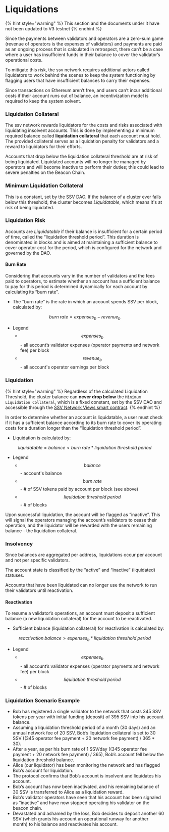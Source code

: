 # Liquidations

{% hint style="warning" %}
This section and the documents under it have not been updated to V3 testnet
{% endhint %}

Since the payments between validators and operators are a zero-sum game (revenue of operators is the expenses of validators) and payments are paid as an ongoing process that is calculated in retrospect, there can’t be a case where a user has insufficient funds in their balance to cover the validator’s operational costs.

To mitigate this risk, the ssv network requires additional actors called liquidators to work behind the scenes to keep the system functioning by flagging users that have insufficient balances to carry their expenses.

Since transactions on Ethereum aren’t free, and users can’t incur additional costs if their account runs out of balance, an incentivization model is required to keep the system solvent.

### Liquidation Collateral

The ssv network rewards liquidators for the costs and risks associated with liquidating insolvent accounts. This is done by implementing a minimum required balance called **liquidation collateral** that each account must hold. The provided collateral serves as a liquidation penalty for validators and a reward to liquidators for their efforts.

Accounts that drop below the liquidation collateral threshold are at risk of being liquidated. Liquidated accounts will no longer be managed by operators and will become inactive to perform their duties; this could lead to severe penalties on the Beacon Chain.

### Minimum Liquidation Collateral

This is a constant, set by the SSV DAO. If the balance of a cluster ever falls below this threshold, the cluster becomes _Liquidatable_, which means it's at risk of being liquidated.

### Liquidation Risk

Accounts are _Liquidatable_ if their balance is insufficient for a certain period of time, called the “liquidation threshold period”. This duration is denominated in blocks and is aimed at maintaining a sufficient balance to cover operator cost for the period, which is configured for the network and governed by the DAO.

#### Burn Rate

Considering that accounts vary in the number of validators and the fees paid to operators, to estimate whether an account has a sufficient balance to pay for this period is determined dynamically for each account by calculating its “burn rate”.

* The “burn rate” is the rate in which an account spends SSV per block, calculated by:

$$
burn\;rate = expenses_b - revenue_b
$$

* Legend
  * $$expenses_b$$ - all account’s validator expenses (operator payments and network fee) per block
  * $$revenue_b$$ - all account's operator earnings per block

### Liquidation

{% hint style="warning" %}
Regardless of the calculated Liquidation Threshold, the cluster balance can **never drop below** the `Minimum Liquidation Collateral`, which is a fixed constant, set by the SSV DAO and accessible through the [SSV Network Views smart contract](../../../developers/smart-contracts/ssvnetworkviews.md#getminimumliquidationcollateral).
{% endhint %}

In order to determine whether an account is liquidatable, a user must check if it has a sufficient balance according to its burn rate to cover its operating costs for a duration longer than the “liquidation threshold period”.

* Liquidation is calculated by:

$$
liquidatable = balance<burn\;rate * liquidation\;threshold\;period
$$

* Legend
  * $$balance$$ - account's balance
  * $$burn\;rate$$ - # of SSV tokens paid by account per block (see above)
  * $$liquidation\;threshold\;period$$ - # of blocks

Upon successful liquidation, the account will be flagged as “inactive”. This will signal the operators managing the account’s validators to cease their operation, and the liquidator will be rewarded with the users remaining balance - the liquidation collateral.

### Insolvency

Since balances are aggregated per address, liquidations occur per account and not per specific validators.

The account state is classified by the “active” and “inactive” (liquidated) statuses.

Accounts that have been liquidated can no longer use the network to run their validators until reactivation.

#### Reactivation

To resume a validator’s operations, an account must deposit a sufficient balance (a new liquidation collateral) for the account to be reactivated.

* Sufficient balance (liquidation collateral) for reactivation is calculated by:

$$
reactivation\;balance > expenses_b*liquidation\;threshold\;period
$$

* Legend
  * $$expenses_b$$ - all account’s validator expenses (operator payments and network fee) per block
  * $$liquidation\;threshold\;period$$ - # of blocks

### Liquidation Scenario Example

* Bob has registered a single validator to the network that costs 345 SSV tokens per year with initial funding (deposit) of 395 SSV into his account balance.
* Assuming a liquidation threshold period of a month (30 days) and an annual network fee of 20 SSV, Bob’s liquidation collateral is set to 30 SSV ((345 operator fee payment + 20 network fee payment) / 365 \* 30).
* After a year, as per his burn rate of 1 SSV/day ((345 operator fee payment + 20 network fee payment) / 365), Bob’s account fell below the liquidation threshold balance.
* Alice (our liquidator) has been monitoring the network and has flagged Bob’s account for liquidation.
* The protocol confirms that Bob’s account is insolvent and liquidates his account.
* Bob’s account has now been inactivated, and his remaining balance of 30 SSV is transferred to Alice as a liquidation reward.
* Bob’s validator operators have seen that his account has been signaled as “inactive” and have now stopped operating his validator on the beacon chain.
* Devastated and ashamed by the loss, Bob decides to deposit another 60 SSV (which grants his account an operational runway for another month) to his balance and reactivates his account.
